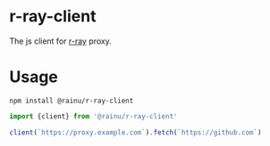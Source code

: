 # r-ray-client
The js client for [r-ray](https://github.com/rainu/r-ray) proxy.

# Usage

```shell
npm install @rainu/r-ray-client
```

```js
import {client} from '@rainu/r-ray-client'

client(`https://proxy.example.com`).fetch(`https://github.com`)
```
